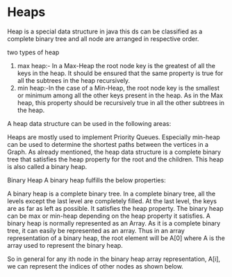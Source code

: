 # Heaps

Heap is a special data structure in java this ds can be classified as a complete binary tree and all node are arranged in respective order.

two types of heap
1. max heap:- In a Max-Heap the root node key is the greatest of all the keys in the heap. It should be ensured that the same property is true for all the subtrees in the heap recursively.
2. min heap:-In the case of a Min-Heap, the root node key is the smallest or minimum among all the other keys present in the heap. As in the Max heap, this property should be recursively true in all the other subtrees in the heap.


A heap data structure can be used in the following areas:

Heaps are mostly used to implement Priority Queues.
Especially min-heap can be used to determine the shortest paths between the vertices in a Graph.
As already mentioned, the heap data structure is a complete binary tree that satisfies the heap property for the root and the children. This heap is also called a binary heap.


Binary Heap
A binary heap fulfills the below properties:

A binary heap is a complete binary tree. In a complete binary tree, all the levels except the last level are completely filled. At the last level, the keys are as far as left as possible.
It satisfies the heap property. The binary heap can be max or min-heap depending on the heap property it satisfies.
A binary heap is normally represented as an Array. As it is a complete binary tree, it can easily be represented as an array. Thus in an array representation of a binary heap, the root element will be A[0] where A is the array used to represent the binary heap.

So in general for any ith node in the binary heap array representation, A[i], we can represent the indices of other nodes as shown below.

